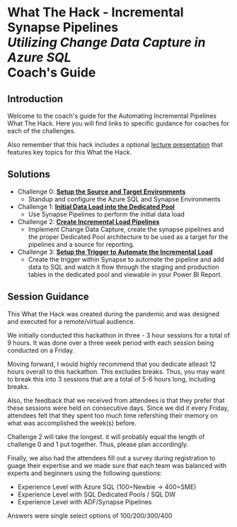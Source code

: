# What The Hack - Incremental Synapse Pipelines <br> <i>Utilizing Change Data Capture in Azure SQL</i> <br> Coach's Guide 

## Introduction
Welcome to the coach's guide for the Automating Incremental Pipelines What The Hack. Here you will find links to specific guidance for coaches for each of the challenges.

Also remember that this hack includes a optional [lecture presentation](Automating-Incremental-Pipelines.pptx?raw=true) that features key topics for this What the Hack. 

## Solutions
- Challenge 0: **[Setup the Source and Target Environments](Solution-00.md)**
   - Standup and configure the Azure SQL and Synapse Environments
- Challenge 1: **[Initial Data Load into the Dedicated Pool](Solution-01.md)**
   - Use Synapse Pipelines to perform the initial data load
- Challenge 2: **[Create Incremental Load Pipelines](Solution-02.md)**
   - Implement Change Data Capture, create the synapse pipelines and the proper Dedicated Pool architecture to be used as a target for the pipelines and a source for reporting.
- Challenge 3: **[Setup the Trigger to Automate the Incremental Load](Solution-03.md)**
   - Create the trigger within Synapse to automate the pipeline and add data to SQL and watch it flow through the staging and production tables in the dedicated pool and viewable in your Power BI Report.

## Session Guidance
This What the Hack was created during the pandemic and was designed and executed for a remote/virtual audience.

We initially conducted this hackathon in three - 3 hour sessions for a total of 9 hours.  It was done over a three week period with each session being conducted on a Friday.

Moving forward, I would highly recommend that you dedicate atleast 12 hours overall to this hackathon.  This excludes breaks.  Thus, you may want to break this into 3 sessions that are a total of 5-6 hours long, including breaks. 

Also, the feedback that we received from attendees is that they prefer that these sessions were held on consecutive days.  Since we did it every Friday, attendees felt that they spent too much time refershing their memory on what was accomplished the week(s) before.

Challenge 2 will take the longest.  it will probably equal the length of challenge 0 and 1 put together.  Thus, please plan accordingly.

Finally, we also had the attendees fill out a survey during registration to guage their expertise and we made sure that each team was balanced with experts and beginners using the following questions:
- Experience Level with Azure SQL  (100=Newbie -> 400=SME)
- Experience Level with SQL Dedicated Pools / SQL DW
- Experience Level with ADF/Synapse Pipelines

Answers were single select options of 100/200/300/400

